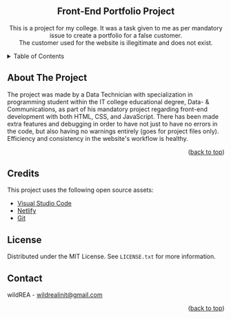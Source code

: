<a name="readme-top"></a>

<!-- PROJECT SHIELDS -->
<!--
*** I'm using markdown "reference style" links for readability.
*** Reference links are enclosed in brackets [ ] instead of parentheses ( ).
*** See the bottom of this document for the declaration of the reference variables
*** for contributors-url, forks-url, etc. This is an optional, concise syntax you may use.
*** https://www.markdownguide.org/basic-syntax/#reference-style-links
-->


<h2 align="center">Front-End Portfolio Project</h2>

  <p align="center">
    This is a project for my college. It was a task given to me as per mandatory issue to create a portfolio for a false customer. <br> The customer used for the website is illegitimate and does not exist.
  </p>
</div>



<!-- TABLE OF CONTENTS -->
<details>
  <summary>Table of Contents</summary>
  <ol>
    <li>
      <a href="#about-the-project">About The Project</a>
    </li>
    <li><a href="#contributing">Credits</a></li>
    <li><a href="#license">License</a></li>
    <li><a href="#contact">Contact</a></li>
  </ol>
</details>



<!-- ABOUT THE PROJECT -->
## About The Project

The project was made by a Data Technician with specialization in programming student within the IT college educational degree, Data- & Communications, as part of his mandatory project regarding front-end development with both HTML, CSS, and JavaScript. There has been made extra features and debugging in order to have not just to have no errors in the code, but also having no warnings entirely (goes for project files only). Efficiency and consistency in the website's workflow is healthy.

<p align="right">(<a href="#readme-top">back to top</a>)</p>



## Credits

This project uses the following open source assets:

- [Visual Studio Code](https://code.visualstudio.com/)
- [Netlify](https://www.netlify.com/)
- [Git](https://www.git-tower.com/)



<!-- LICENSE -->
## License

Distributed under the MIT License. See `LICENSE.txt` for more information.



<!-- CONTACT -->
## Contact

wildREA - wildrealinit@gmail.com

<p align="right">(<a href="#readme-top">back to top</a>)</p>
